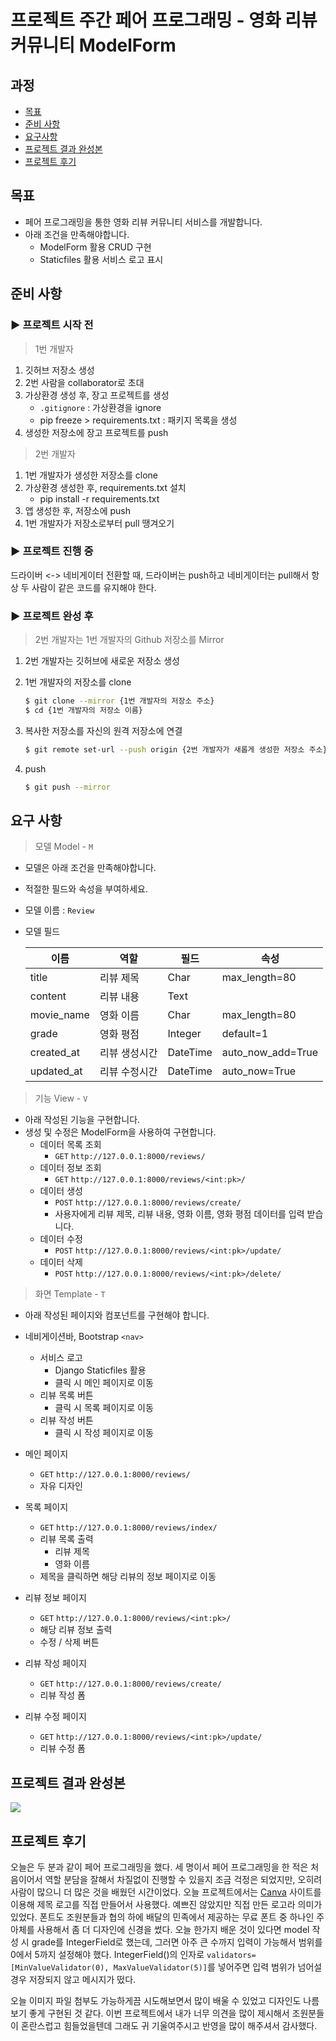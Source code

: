 # 프로젝트 주간 페어 프로그래밍 - 영화 리뷰 커뮤니티 ModelForm

## 과정

- [목표](#목표)
- [준비 사항](#준비-사항)
- [요구사항](#요구-사항)
- [프로젝트 결과 완성본](#프로젝트-결과-완성본)
- [프로젝트 후기](#프로젝트-후기)

## 목표

- 페어 프로그래밍을 통한 영화 리뷰 커뮤니티 서비스를 개발합니다.
- 아래 조건을 만족해야합니다.
  - ModelForm 활용 CRUD 구현
  - Staticfiles 활용 서비스 로고 표시

## 준비 사항

### ▶ 프로젝트 시작 전

> 1번 개발자

1. 깃허브 저장소 생성
2. 2번 사람을 collaborator로 초대
3. 가상환경 생성 후, 장고 프로젝트를 생성
   - `.gitignore` : 가상환경을 ignore
   - pip freeze > requirements.txt : 패키지 목록을 생성
4. 생성한 저장소에 장고 프로젝트를 push

> 2번 개발자

1. 1번 개발자가 생성한 저장소를 clone
2. 가상환경 생성한 후, requirements.txt 설치
   - pip install -r requirements.txt 
3. 앱 생성한 후, 저장소에 push
4. 1번 개발자가 저장소로부터 pull 땡겨오기

### ▶ 프로젝트 진행 중

드라이버 <-> 네비게이터 전환할 때, 드라이버는 push하고 네비게이터는 pull해서 항상 두 사람이 같은 코드를 유지해야 한다.

### ▶ 프로젝트 완성 후

> 2번 개발자는 1번 개발자의 Github 저장소를 Mirror

1. 2번 개발자는 깃허브에 새로운 저장소 생성

2. 1번 개발자의 저장소를 clone
   
   ```bash
   $ git clone --mirror {1번 개발자의 저장소 주소}
   $ cd {1번 개발자의 저장소 이름}
   ```

3. 복사한 저장소를 자신의 원격 저장소에 연결
   
   ```bash
   $ git remote set-url --push origin {2번 개발자가 새롭게 생성한 저장소 주소}
   ```

4. push
   
   ```bash
   $ git push --mirror
   ```

## 요구 사항

> 모델 Model - `M`

- 모델은 아래 조건을 만족해야합니다. 

- 적절한 필드와 속성을 부여하세요.

- 모델 이름 : `Review`

- 모델 필드
  
  | 이름         | 역할      | 필드       | 속성                |
  | ---------- | ------- | -------- | ----------------- |
  | title      | 리뷰 제목   | Char     | max_length=80     |
  | content    | 리뷰 내용   | Text     |                   |
  | movie_name | 영화 이름   | Char     | max_length=80     |
  | grade      | 영화 평점   | Integer  | default=1         |
  | created_at | 리뷰 생성시간 | DateTime | auto_now_add=True |
  | updated_at | 리뷰 수정시간 | DateTime | auto_now=True     |

> 기능 View - `V`

- 아래 작성된 기능을 구현합니다.
- 생성 및 수정은 ModelForm을 사용하여 구현합니다.
  - 데이터 목록 조회
    - `GET` `http://127.0.0.1:8000/reviews/`
  - 데이터 정보 조회
    - `GET` `http://127.0.0.1:8000/reviews/<int:pk>/`
  - 데이터 생성 
    - `POST` `http://127.0.0.1:8000/reviews/create/`
    - 사용자에게 리뷰 제목, 리뷰 내용, 영화 이름, 영화 평점 데이터를 입력 받습니다.
  - 데이터 수정
    - `POST` `http://127.0.0.1:8000/reviews/<int:pk>/update/`
  - 데이터 삭제
    - `POST` `http://127.0.0.1:8000/reviews/<int:pk>/delete/`

> 화면 Template - `T`

- 아래 작성된 페이지와 컴포넌트를 구현해야 합니다.

- 네비게이션바, Bootstrap `<nav>`
  - 서비스 로고
    - Django Staticfiles 활용
    - 클릭 시 메인 페이지로 이동
  - 리뷰 목록 버튼
    - 클릭 시 목록 페이지로 이동
  - 리뷰 작성 버튼
    - 클릭 시 작성 페이지로 이동

- 메인 페이지
  - `GET` `http://127.0.0.1:8000/reviews/`
  - 자유 디자인

- 목록 페이지
  - `GET` `http://127.0.0.1:8000/reviews/index/`
  - 리뷰 목록 출력
    - 리뷰 제목
    - 영화 이름
  - 제목을 클릭하면 해당 리뷰의 정보 페이지로 이동

- 리뷰 정보 페이지
  - `GET` `http://127.0.0.1:8000/reviews/<int:pk>/`
  - 해당 리뷰 정보 출력
  - 수정 / 삭제 버튼

- 리뷰 작성 페이지
  - `GET` `http://127.0.0.1:8000/reviews/create/`
  - 리뷰 작성 폼

- 리뷰 수정 페이지
  - `GET` `http://127.0.0.1:8000/reviews/<int:pk>/update/` 
  - 리뷰 수정 폼

## 프로젝트 결과 완성본

![](gif/django_project_03_animation.gif)

## 프로젝트 후기

오늘은 두 분과 같이 페어 프로그래밍을 했다. 세 명이서 페어 프로그래밍을 한 적은 처음이어서 역할 분담을 잘해서 차질없이 진행할 수 있을지 조금 걱정은 되었지만, 오히려 사람이 많으니 더 많은 것을 배웠던 시간이었다. 오늘 프로젝트에서는 [Canva](https://www.canva.com/) 사이트를 이용해 제목 로고를 직접 만들어서 사용했다. 예쁘진 않았지만 직접 만든 로고라 의미가 있었다. 폰트도 조원분들과 협의 하에 배달의 민족에서 제공하는 무료 폰트 중 하나인 주아체를 사용해서 좀 더 디자인에 신경을 썼다. 오늘 한가지 배운 것이 있다면 model 작성 시 grade를 IntegerField로 했는데, 그러면 아주 큰 수까지 입력이 가능해서 범위를 0에서 5까지 설정해야 했다. IntegerField()의 인자로 `validators=[MinValueValidator(0), MaxValueValidator(5)]`를 넣어주면 입력 범위가 넘어설 경우 저장되지 않고 메시지가 떴다. 

오늘 이미지 파일 첨부도 가능하게끔 시도해보면서 많이 배울 수 있었고 디자인도 나름 보기 좋게 구현된 것 같다. 이번 프로젝트에서 내가 너무 의견을 많이 제시해서 조원분들이 혼란스럽고 힘들었을텐데 그래도 귀 기울여주시고 반영을 많이 해주셔서 감사했다. 